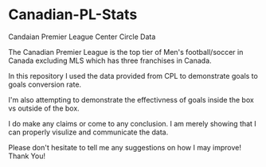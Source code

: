 # Canadian-PL-Stats

Candaian Premier League Center Circle Data

The Canadian Premier League is the top tier of Men's football/soccer in Canada excluding MLS which has three franchises in Canada.

In this repository I used the data provided from CPL to demonstrate goals to goals conversion rate.

I'm also attempting to demonstrate the effectivness of goals inside the box vs outside of the box.

I do make any claims or come to any conclusion. I am merely showing that I can properly visulize and communicate the data.

Please don't hesitate to tell me any suggestions on how I may improve! Thank You!
